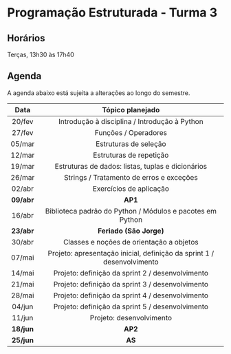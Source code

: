 # Programação Estruturada - Turma 3

## Horários

Terças, 13h30 às 17h40

## Agenda

A agenda abaixo está sujeita a alterações ao longo do semestre.

|  **Data**  |                          **Tópico planejado**                          |
|:----------:|:----------------------------------------------------------------------:|
|   20/fev   |              Introdução à disciplina / Introdução à Python             |
|   27/fev   |                          Funções / Operadores                          |
|   05/mar   |                          Estruturas de seleção                         |
|   12/mar   |                         Estruturas de repetição                        |
|   19/mar   |            Estruturas de dados: listas, tuplas e dicionários           |
|   26/mar   |                Strings / Tratamento de erros e exceções                |
|   02/abr   |                         Exercícios de aplicação                        |
| **09/abr** |                                 **AP1**                                |
|   16/abr   |        Biblioteca padrão do Python / Módulos e pacotes em Python       |
| **23/abr** |                         **Feriado (São Jorge)**                        |
|   30/abr   |                Classes e noções de orientação a objetos                |
|   07/mai   | Projeto: apresentação inicial, definição da sprint 1 / desenvolvimento |
|   14/mai   |            Projeto: definição da sprint 2 / desenvolvimento            |
|   21/mai   |            Projeto: definição da sprint 3 / desenvolvimento            |
|   28/mai   |            Projeto: definição da sprint 4 / desenvolvimento            |
|   04/jun   |            Projeto: definição da sprint 5 / desenvolvimento            |
|   11/jun   |                        Projeto: desenvolvimento                        |
| **18/jun** |                                 **AP2**                                |
| **25/jun** |                                 **AS**                                 |
